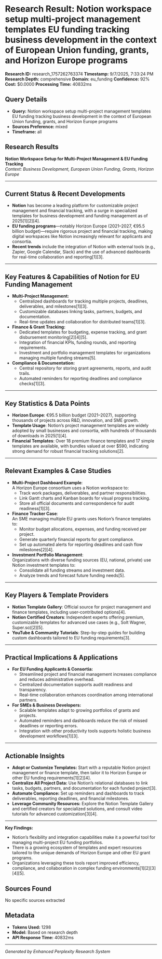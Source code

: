 # Research Result: Notion workspace setup multi-project management templates EU funding tracking business development in the context of European Union funding, grants, and Horizon Europe programs

**Research ID:** research_1757262763374
**Timestamp:** 9/7/2025, 7:33:24 PM
**Research Depth:** comprehensive
**Domain:** eu_funding
**Confidence:** 92%
**Cost:** $0.0000
**Processing Time:** 40832ms

## Query Details
- **Query:** Notion workspace setup multi-project management templates EU funding tracking business development in the context of European Union funding, grants, and Horizon Europe programs
- **Sources Preference:** mixed
- **Timeframe:** all

## Research Results

**Notion Workspace Setup for Multi-Project Management & EU Funding Tracking**  
*Context: Business Development, European Union Funding, Grants, Horizon Europe*

---

## Current Status & Recent Developments

- **Notion** has become a leading platform for customizable project management and financial tracking, with a surge in specialized templates for business development and funding management as of 2025[1][2][4].
- **EU funding programs**—notably Horizon Europe (2021–2027, €95.5 billion budget)—require rigorous project and financial tracking, making digital workspaces like Notion increasingly relevant for applicants and consortia.
- **Recent trends** include the integration of Notion with external tools (e.g., Zapier, Google Calendar, Slack) and the use of advanced dashboards for real-time collaboration and reporting[1][3].

---

## Key Features & Capabilities of Notion for EU Funding Management

- **Multi-Project Management:**
  - Centralized dashboards for tracking multiple projects, deadlines, deliverables, and milestones[1][3].
  - Customizable databases linking tasks, partners, budgets, and documentation.
  - Real-time updates and collaboration for distributed teams[1][3].
- **Finance & Grant Tracking:**
  - Dedicated templates for budgeting, expense tracking, and grant disbursement monitoring[2][4][5].
  - Integration of financial KPIs, funding rounds, and reporting requirements.
  - Investment and portfolio management templates for organizations managing multiple funding streams[5].
- **Compliance & Documentation:**
  - Central repository for storing grant agreements, reports, and audit trails.
  - Automated reminders for reporting deadlines and compliance checks[1][3].

---

## Key Statistics & Data Points

- **Horizon Europe**: €95.5 billion budget (2021–2027), supporting thousands of projects across R&D, innovation, and SME growth.
- **Template Usage**: Notion’s project management templates are widely adopted by small businesses and consortia, with hundreds of thousands of downloads in 2025[1][4].
- **Financial Templates**: Over 18 premium finance templates and 17 simple templates are available, with bundles valued at over $590, indicating strong demand for robust financial tracking solutions[2].

---

## Relevant Examples & Case Studies

- **Multi-Project Dashboard Example**:  
  A Horizon Europe consortium uses a Notion workspace to:
  - Track work packages, deliverables, and partner responsibilities.
  - Link Gantt charts and Kanban boards for visual progress tracking.
  - Store all official documents and correspondence for audit readiness[1][3].
- **Finance Tracker Case**:  
  An SME managing multiple EU grants uses Notion’s finance templates to:
  - Monitor budget allocations, expenses, and funding received per project.
  - Generate quarterly financial reports for grant compliance.
  - Set up automated alerts for reporting deadlines and cash flow milestones[2][4].
- **Investment Portfolio Management**:  
  Organizations with diverse funding sources (EU, national, private) use Notion investment templates to:
  - Consolidate all funding streams and investment data.
  - Analyze trends and forecast future funding needs[5].

---

## Key Players & Template Providers

- **Notion Template Gallery**: Official source for project management and finance templates, including user-contributed options[4].
- **Notion Certified Creators**: Independent experts offering premium, customizable templates for advanced use cases (e.g., Solt Wagner, Super.so)[2][5].
- **YouTube & Community Tutorials**: Step-by-step guides for building custom dashboards tailored to EU funding requirements[3].

---

## Practical Implications & Applications

- **For EU Funding Applicants & Consortia:**
  - Streamlined project and financial management increases compliance and reduces administrative overhead.
  - Centralized documentation supports audit readiness and transparency.
  - Real-time collaboration enhances coordination among international partners.
- **For SMEs & Business Developers:**
  - Scalable templates adapt to growing portfolios of grants and projects.
  - Automated reminders and dashboards reduce the risk of missed deadlines or reporting errors.
  - Integration with other productivity tools supports holistic business development workflows[1][3].

---

## Actionable Insights

- **Adopt or Customize Templates:** Start with a reputable Notion project management or finance template, then tailor it to Horizon Europe or other EU funding requirements[1][2][4].
- **Centralize All Project Data:** Use Notion’s relational databases to link tasks, budgets, partners, and documentation for each funded project[3].
- **Automate Compliance:** Set up reminders and dashboards to track deliverables, reporting deadlines, and financial milestones.
- **Leverage Community Resources:** Explore the Notion Template Gallery and certified creators for specialized solutions, and consult video tutorials for advanced customization[3][4].

---

**Key Findings:**  
- Notion’s flexibility and integration capabilities make it a powerful tool for managing multi-project EU funding portfolios.
- There is a growing ecosystem of templates and expert resources tailored to the unique demands of Horizon Europe and other EU grant programs.
- Organizations leveraging these tools report improved efficiency, compliance, and collaboration in complex funding environments[1][2][3][4][5].

## Sources Found
No specific sources extracted

## Metadata
- **Tokens Used:** 1298
- **Model:** Based on research depth
- **API Response Time:** 40832ms

---
*Generated by Enhanced Perplexity Research System*
